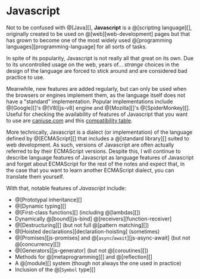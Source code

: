 # Javascript

Not to be confused with @[Java][], __Javascript__ is a @[scripting language][], originally
created to be used on @[web][web-development] pages but that has grown to become one of
the most widely used @[programming languages][programming-language] for all sorts of
tasks.

In spite of its popularity, Javascript is not really all that great on its own. Due to
its uncontrolled usage on the web, years of... *strange* choices in the design of the
language are forced to stick around and are considered bad practice to use.

Meanwhile, new features are added regularly, but can only be used when the browsers
or engines implement them, as the language itself does not have a "standard" implementation.
Popular implementations include @[Google][]'s @[V8][js-v8] engine and @[Mozilla][]'s
@[SpiderMonkey][]. Useful for checking the availability of features of Javascript that
you want to use are [caniuse.com][] and this [compatibility table][].

[caniuse.com]: https://caniuse.com/
[compatibility table]: https://kangax.github.io/compat-table/es6/

More technically, Javascript is a dialect (or implementation) of the language defined
by @[ECMAScript][] that includes a @[standard library][] suited to web development. As
such, versions of Javascript are often actually referred to by their ECMAScript versions.
Despite this, I will continue to describe language features of Javascript as language
features of Javascript and forget about ECMAScript for the rest of the notes and expect
that, in the case that you want to learn another ECMAScript dialect, you can translate
them yourself.

With that, notable features of *Javascript* include:
*   @[Prototypal inheritance][]
*   @[Dynamic typing][]
*   @[First-class functions][] (including @[lambdas][])
*   Dynamically @[bound][js-bind] @[receivers][function-receiver]
*   @[Destructuring][] (but not full @[pattern matching][])
*   @[Hoisted declarations][declaration-hoisting] (sometimes)
*   @[Promises][js-promises] and @[`async`/`await`][js-async-await] (but not @[concurrency][])
*   @[Generators][js-generator] (but not @[coroutines][])
*   Methods for @[metaprogramming][] and @[reflection][]
*   A @[module][] system (though not always the one used in practice)
*   Inclusion of the @[`Symbol` type][]
